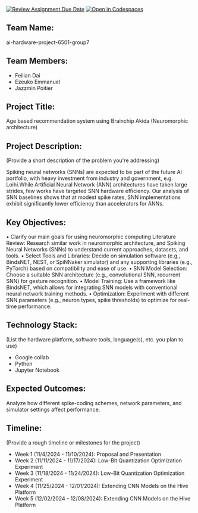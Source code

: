 [![Review Assignment Due Date](https://classroom.github.com/assets/deadline-readme-button-22041afd0340ce965d47ae6ef1cefeee28c7c493a6346c4f15d667ab976d596c.svg)](https://classroom.github.com/a/Buol6fpg)
[![Open in Codespaces](https://classroom.github.com/assets/launch-codespace-2972f46106e565e64193e422d61a12cf1da4916b45550586e14ef0a7c637dd04.svg)](https://classroom.github.com/open-in-codespaces?assignment_repo_id=16915390)
## Team Name: 
ai-hardware-project-6501-group7

## Team Members:
- Feilian Dai
- Ezeuko Emmanuel
- Jazzmin Poitier

## Project Title:

Age based recommendation system using Brainchip Akida (Neuromorphic architecture)

## Project Description:
(Provide a short description of the problem you're addressing)

Spiking neural networks (SNNs) are expected to
be part of the future AI portfolio, with heavy investment from
industry and government, e.g. Loihi.While
Artificial Neural Network (ANN) architectures have taken large
strides, few works have targeted SNN hardware efficiency. Our
analysis of SNN baselines shows that at modest spike rates,
SNN implementations exhibit significantly lower efficiency than
accelerators for ANNs. 

## Key Objectives:
•	 Clarify our main goals for using neuromorphic computing Literature Review: Research similar work in neuromorphic architecture, and Spiking Neural Networks (SNNs) to understand current approaches, datasets, and tools. 
•	Select Tools and Libraries: Decide on simulation software (e.g., BindsNET, NEST, or SpiNNaker simulator) and any supporting libraries (e.g., PyTorch) based on compatibility and ease of use.
•	SNN Model Selection: Choose a suitable SNN architecture (e.g., convolutional SNN, recurrent SNN) for gesture recognition.
•	Model Training: Use a framework like BindsNET, which allows for integrating SNN models with conventional neural network training methods.
•	Optimization: Experiment with different SNN parameters (e.g., neuron types, spike thresholds) to optimize for real-time performance.

## Technology Stack:
(List the hardware platform, software tools, language(s), etc. you plan to use)
- Google collab
- Python
- Jupyter Notebook

## Expected Outcomes:
Analyze how different spike-coding schemes, network parameters, and simulator settings affect performance.

## Timeline:
(Provide a rough timeline or milestones for the project)
- Week 1 (11/4/2024 - 11/10/2024): Proposal and Presentation
- Week 2 (11/11/2024 - 11/17/2024): Low-Bit Quantization Optimization Experiment
- Week 3 (11/18/2024 - 11/24/2024): Low-Bit Quantization Optimization Experiment
- Week 4 (11/25/2024 - 12/01/2024): Extending CNN Models on the Hive Platform
- Week 5 (12/02/2024 - 12/08/2024): Extending CNN Models on the Hive Platform
